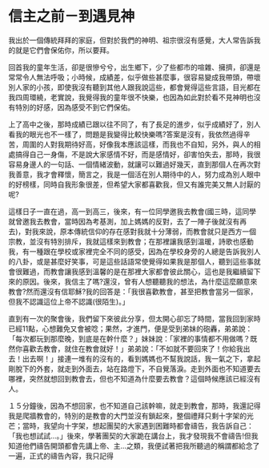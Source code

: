 # 信主之前－到遇見神

我出於一個傳統拜拜的家庭，但對於我們的神明、祖宗很沒有感覺，大人常告訴我的就是它們會保佑你，所以要拜。

回首我的童年生活，卻是很慘兮兮，出生鄉下，少了些都市的喧雜、擁擠，卻還是常常令人無法呼吸；小時候，成績差，似乎做些甚麼事，很容易變成我帶頭，帶壞別人家的小孩，即使我沒有聽到其他人跟我說這些，都會覺得這些言語，目光都在我四周環繞，老實說，我覺得我的童年很不快樂，也因為如此對於看不見神明也沒有特別的好感，因為感受不到它們保佑。

上了高中之後，那時成績已跟以往不同了，有了長足的進步，似乎成績好了，別人看我的眼光也不一樣了，問題是我變得比較快樂嗎?答案是沒有，我依然過得辛苦，周圍的人對我期待好高，好像我本應該這樣，而我也不自知，另外，與人的相處搞得自己一身傷，不是說大家感情不好，而是感情好，卻害怕失去，那時，我很容易身邊人的一句話、一個情緒波動，就讓可以難過好幾天，直到那個人在再次對我善意，我才會釋懷，簡言之，我是一個活在別人期待中的人，努力成為別人眼中的好榜樣，同時自我形象很差，但希望大家都喜歡我，但又有誰完美又無人討厭的呢?

這樣日子一直在過，高一到高三，後來，有一位同學邀我去教會(國三時，這同學就曾邀我去教會，當時因為考基測，加上媽媽的反對，去了一陣子後就沒有再去)，對我來說，原本傳統信仰的存在感對我就十分薄弱，而教會就只是西方一個宗教，並沒有特別排斥，我就這樣來到教會；在那裡讓我感到溫暖，詩歌也感動我，有一種跟在學校或家裡完全不同的感受，因為在學校身旁的人總是告訴我別人的八卦，或是甚麼好笑事，可是這些話語常使覺得如果我是那個人，聽到這些事就會很難過，而教會讓我感到溫馨的是在那裡大家都會彼此關心，這也是我繼續留下來的原因。後來，我信主了嗎?還沒，曾有人想聽聽我的想法，為什麼這麼願意來教會?然而還沒有信耶穌?我的回答是：「我很喜歡教會，甚至把教會當另一個家，但我不認識這位上帝不認識(很陌生)。」

直到有一次的聚會後，我們留下來彼此分享，但太開心卻忘了時間，當我回到家時已經11點，心想難免又會被唸；果然，才進門，便是受到弟妹的砲轟，弟弟說：「每次都玩到那麼晚，到底是在幹什麼？」妹妹說：「家裡的事情都不用做嗎？既然你喜歡去教會，就住在教會就好！」弟弟說：「不如就不要回來了！你給我出去！出去啊！」接連一堆有的沒有的，看到媽媽也不幫我說話，我一氣之下，拿起剛脫下的外套，就走到外面去，站在路燈下，不自覺落淚。走到外面也不知道要去哪裡，突然就想回到教會去，但也不知道為什麼要去教會？這個時候應該已經沒有人。

１５分鐘後，因為不想回家，也不知道自己該幹嘛，就走到教會，那時，我還記得我是爬牆教會的，特別的是教會的大門並沒有鎖起來，整個禮拜只剩十字架的光芒；當時，我望向十字架，想起團契的大家遇到困難時都會禱告，我告訴自己：「我也想試試...。」後來，學著團契的大家跪在講台上，我才發現我不會禱告!但我知道他們禱告開頭都會先講上帝、主...之類，我便試著把我所聽過的稱謂都給念了一遍，正式的禱告內容，我只記得



